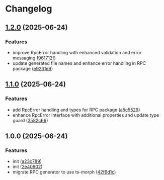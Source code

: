 # Changelog

## [1.2.0](https://github.com/nguyenvanduocit/socket-rpc-template/compare/v1.1.0...v1.2.0) (2025-06-24)


### Features

* improve RpcError handling with enhanced validation and error messaging ([961712f](https://github.com/nguyenvanduocit/socket-rpc-template/commit/961712f21bffa8097ed1f67576b07e402a03a00c))
* update generated file names and enhance error handling in RPC package ([e9261e9](https://github.com/nguyenvanduocit/socket-rpc-template/commit/e9261e938d443aee4d49944670c82af9f2adddd6))

## [1.1.0](https://github.com/nguyenvanduocit/socket-rpc-template/compare/v1.0.0...v1.1.0) (2025-06-24)


### Features

* add RpcError handling and types for RPC package ([a5e5529](https://github.com/nguyenvanduocit/socket-rpc-template/commit/a5e5529fc11a1574f7d9558c6d92dd94da3b5cb1))
* enhance RpcError interface with additional properties and update type guard ([3582c66](https://github.com/nguyenvanduocit/socket-rpc-template/commit/3582c66749ba223686ec5dbecd5c12113641cc6e))

## 1.0.0 (2025-06-24)


### Features

* init ([a23c789](https://github.com/nguyenvanduocit/socket-rpc-template/commit/a23c789ea016fa9294b92a3fe5a68d3723dd8abb))
* init ([2e40902](https://github.com/nguyenvanduocit/socket-rpc-template/commit/2e40902a044f807545aea69c55c0535eba695f9a))
* migrate RPC generator to use ts-morph ([42f6d1c](https://github.com/nguyenvanduocit/socket-rpc-template/commit/42f6d1ca187bf6809924e0f393385eec3185931e))
